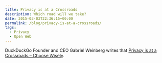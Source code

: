 ```yaml
---
title: Privacy is at a Crossroads
description: Which road will we take?
date: 2015-03-03T22:36:15+00:00
permalink: /blog/privacy-is-at-a-crossroads/
tags:
  - Privacy
  - Open Web
---
```


DuckDuckGo Founder and CEO Gabriel Weinberg writes that [Privacy is at a Crossroads – Choose Wisely](https://medium.com/@yegg/privacy-is-at-a-crossroads-choose-wisely-96bac0644ec1).
